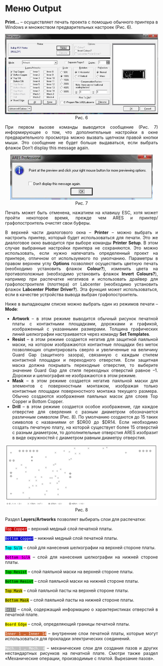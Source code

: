 # Меню Output

<div style="text-align: justify;">
<p><strong>Print…</strong> – осуществляет печать проекта с помощью обычного принтера в Windows и множеством предварительных настроек (Рис. 6).</p>
<center><img src="/images/chapter2/print.jpg" ></center>
<center>Рис. 6</center>
<p>При первом вызове команды выводится сообщение (Рис. 7) информирующее о том, что дополнительные настройки в окне предварительного просмотра можно вызвать щелчком правой кнопки мыши. Это сообщение не будет больше выдаваться, если выбрать флажок Don’t display this message again.</p>
<center><img src="/images/chapter2/message.jpg" ></center>
<center>Рис. 7</center>
<p>Печать может быть отменена, нажатием на клавишу ESC, хотя может пройти некоторое время, прежде чем ARES и принтер/графопостроитель очистят свои буферы.</p>
<p>В верхней части диалогового окна – <strong>Printer</strong> – можно выбрать и настроить принтер, который будет использоваться для печати. Это же диалоговое окно выводится при выборе команды <strong>Printer Setup</strong>. В этом случае выбранные настройки принтера не сохраняются. Это можно использовать, если нужно напечатать определенный проект на принтере, отличном от используемого по умолчанию. Параметры в правом верхнем углу <strong>Options</strong> позволяют осуществить цветную печать (необходимо установить флажок <strong>Colour?</strong>), изменить цвета на противоположные (необходимо установить флажок <strong>Invert Colours?</strong>), например при распечатке негативов и использовать драйвер для графопостроителя (плоттера) от Labcenter (необходимо установить флажок <strong>Labcenter Plotter Driver?</strong>). Эта функция может использоваться, если в качестве устройства вывода выбран графопостроитель.</p>
<p>Ниже в выпадающем списке можно выбрать один из режимов печати – <strong>Mode</strong>:</p>
<ul>
<li><strong>Artwork</strong> – в этом режиме выводится обычный рисунок печатной платы с контактными площадками, дорожками и графикой, изображенный с указанными размерами. Толщина графических линий шелкографии настраивается через команду <strong>Set Templates</strong>.</li>
<li><strong>Resist</strong> – в этом режиме создается негатив для защитной паяльной маски, на котором изображаются контактные площадки без меток позволяющих отцентрировать сверло и увеличенные на величину Guard Gap (защитного зазора), связанную с каждым стилем контактной площадки и переходного отверстия. Если защитная маска должна покрывать переходные отверстия, то выберите значение Guard Gap для стиля переходных отверстий равное –1. Дорожки и шелкография не изображаются в этом режиме.</li>
<li><strong>Mask</strong> – в этом режиме создается негатив паяльной маски для элементов с поверхностным монтажом, изображая только контактные площадки поверхностного монтажа текущего размера. Обычно создаются изображения паяльных масок для слоев Top Copper и Bottom Copper.</li>
<li><strong>Drill</strong> – в этом режиме создается особое изображение, где каждое отверстие для сверления с разным диаметром обозначается различным символом (Рис. 8). По умолчанию создаются до 15 таких символов с названиями от $DR00 до $DR14. Если необходимо создать печатную плату, на которой существует более 15 отверстий с разным диаметром, то дополнительные отверстия ARES изобразит в виде окружностей с диаметром равным диаметру отверстия.</li>
</ul>
<center><img src="images/chapter2/drills.jpg"></center>
<center>Рис. 8</center>
<p>Раздел <strong>Layers/Artworks</strong> позволяет выбирать слои для распечатки:</p>
<p><code style="color: #FFF; background-color: rgb(204,0,0);">Top Copper</code> – верхний медный слой печатной платы.</p>
<p><code style="color: #FFF; background-color: rgb(0,0,204);">Bottom Copper</code> – нижний медный слой печатной платы.</p>
<p><code style="color: #000; background-color: rgb(0,255,255);">Top Silk</code> – слой для нанесения шелкографии на верхней стороне платы.</p>
<p><code style="color: #000; background-color: rgb(255,0,255);">Bottom Silk</code> – слой для нанесения шелкографии на нижней стороне платы.</p>
<p><code style="color: #000; background-color: rgb(0,204,0);">Top Resist</code> – слой паяльной маски на верхней стороне платы.</p>
<p><code style="color: #000; background-color: rgb(0,204,0);">Bottom Resist</code> – слой паяльной маски на нижней стороне платы.</p>
<p><code style="color: #000; background-color: rgb(204,204,0);">Top Mask</code> – слой паяльной пасты на верхней стороне платы.</p>
<p><code style="color: #000; background-color: rgb(204,204,0);">Bottom Mask</code> – слой паяльной пасты на нижней стороне платы.</p>
<p><code style="color: #FFF; background-color: rgb(134,134,134);">Drill</code> – слой, содержащий информацию о характеристиках отверстий в печатной плате.</p>
<p><code style="color: #000; background-color: rgb(255,255,0);">Board Edge</code> – слой, определяющий границы печатной платы.</p>
<p><code style="color: #FFF; background-color: rgb(204,102,51);">Inner 1 … Inner 14</code> – внутренние слои печатной платы, которые могут использоваться для прокладки электрических соединений.</p>
<p><code style="color: #FFF; background-color: rgb(192,192,192);">Mech. 1 … Mech. 4</code> – механические слои для создания пазов и других нестандартных рисунков на печатной плате. Смотри также раздел «Механические операции, производимые с платой. Вырезание пазов».
</p>
</div>